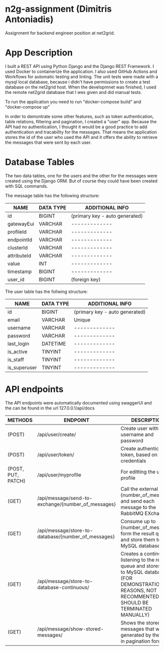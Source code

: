 # n2g-assignment (Dimitris Antoniadis)
Assignment for backend engineer position at net2grid.

# App Description
I built a REST API using Python Django and the Django REST Framework. I used Docker to containerize the application. I also used GitHub Actions and Workflows for automatic testing and linting. The unit tests were made with a mysql local database, because i didn't have permissions to create a test database on the net2grid host. When the developmnet was finished, I used the remote net2grid database that I wes given and did manual tests.

To run the application you need to run "docker-compose build" and "docker-compose up"

In order to demontrate some other features, such as token authentication, table relations, filtering and pagination, I created a "user" app. Because the API had no authentication, I thought it would be a good practice to add authentication and tracability for the messages. That means the application stores the id of the user who used the API and it offers the ability to retrieve the messages that were sent by each user. 

# Database Tables
The two data tables, one for the users and the other for the messages were created using the Django ORM. But of course they could have been created with SQL commands.

The message table has the following structure:

|NAME|DATA TYPE|ADDITIONAL INFO|
| ------------- | ------------- | ------------- |
|id   |       BIGINT|          (primary key - auto generated)|
|gatewayEui    | VARCHAR|     ------------- |
|profileId      |VARCHAR|------------- |
|endpointId     |VARCHAR|------------- |
|clusterId     |VARCHAR|------------- |
|attributeId    |VARCHAR|------------- |
|value         | INT|------------- |
|timestamp     | BIGINT|------------- |
|user_id        |BIGINT | (foreign key)|


The user table has the follwing structure:

|NAME|DATA TYPE|ADDITIONAL INFO|
| ------------- | ------------- | ------------- |
|id         |    BIGINT        |  (primary key - auto generated)|
|email      |    VARCHAR     |     Unique|
|username   |    VARCHAR| ------------- |
|password   |    VARCHAR| ------------- |
|last_login  |   DATETIME| ------------- |
|is_active  |    TINYINT| ------------- |
|is_staff  |     TINYINT| ------------- |
|is_superuser |  TINYINT| ------------- |

# API endpoints
The API endpoints were automatically documented using swaggerUI and the can be found in the url 127.0.0.1/api/docs

METHODS|ENDPOINT|DESCRIPTION|
| ------------- | ------------- |------------- |
|(POST) |/api/user/create/                                   | Create user with email, username and password 
|(POST)| /api/user/token/                                    |Create authentication token, based on the credentials  
|(POST, PUT, PATCH)| /api/user/myprofile                     | For editting the user profile  
|(GET)| /api/message/send-to-exchange/{number_of_messages}    | Call the external API {number_of_messages} and send each message to the RabbitMQ EXchange  
|(GET)| /api/message/store-to-database/{number_of_messages}   | Consume up to {number_of_messages} form the result queue and store them to MySQL database
|(GET) |/api/message/store-to-database-continuous/            | Creates a continuous listening to the results queue and stores data to MySQL database (FOR DEMONSTRATION REASONS, NOT RECOMMENTED. IT SHOULD BE TERMINATED MANUALLY)
|(GET) |/api/message/show-stored-messages/                   |  Shows the stored messages that were generated by the user in pagination format 





